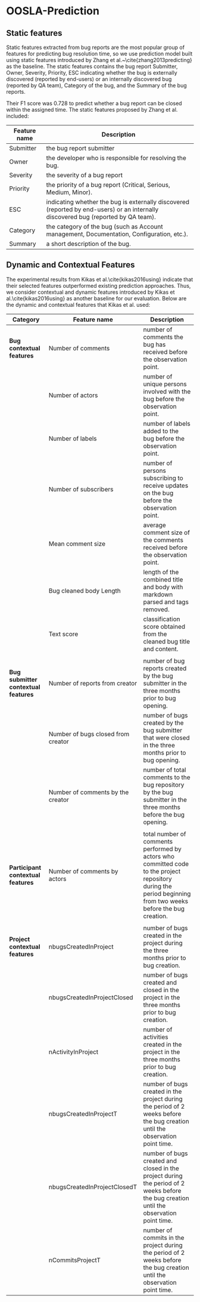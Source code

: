 # OOSLA-Prediction


## Static features 

Static features extracted from bug reports are the most popular group of features for predicting bug resolution time, so we use prediction model built using static features introduced by Zhang et al.~\cite{zhang2013predicting} as the baseline. The static features contains the bug report Submitter, Owner, Severity, Priority, ESC indicating whether the bug is externally discovered (reported by end-users) or an internally discovered bug (reported by QA team), Category of the bug, and the Summary of the bug reports. 

Their F1 score was 0.728 to predict whether a bug report can be closed within the assigned time. The static features proposed by Zhang et al. included:

| **Feature name** | **Description**                                                                                                                    |
|------------------|------------------------------------------------------------------------------------------------------------------------------------|
| Submitter        | the bug report submitter                                                                                                           |
| Owner            | the developer who is responsible for resolving the bug.                                                                            |
| Severity         | the severity of a bug report                                                                                                       |
| Priority         | the priority of a bug report (Critical, Serious, Medium, Minor).                                                                   |
| ESC              | indicating whether the bug is externally discovered (reported by end-users) or an internally discovered bug (reported by QA team). |
| Category         | the category of the bug (such as Account management, Documentation, Configuration, etc.).                                          |
| Summary          | a short description of the bug.                                                                                                    |

## Dynamic and Contextual Features

The experimental results from Kikas et al.\cite{kikas2016using} indicate that their selected features outperformed existing prediction approaches. Thus, we consider contextual and dynamic features introduced by Kikas et al.\cite{kikas2016using} as another baseline for our evaluation. Below are the dynamic and contextual features that Kikas et al. used:

| **Category**                          | **Feature name**                   | **Description**                                                                                                                                               |
|---------------------------------------|------------------------------------|---------------------------------------------------------------------------------------------------------------------------------------------------------------|
| **Bug contextual features**           | Number of comments                 | number of comments the bug has received before the observation point.                                                                                         |
|                                       | Number of actors                   | number of unique persons involved with the bug before the observation point.                                                                                  |
|                                       | Number of labels                   | number of labels added to the bug before the observation point.                                                                                               |
|                                       | Number of subscribers              | number of persons subscribing to receive updates on the bug before the observation point.                                                                     |
|                                       | Mean comment size                  | average comment size of the comments received before the observation point.                                                                                   |
|                                       | Bug cleaned body Length            | length of the combined title and body with markdown parsed and tags removed.                                                                                  |
|                                       | Text score                         | classification score obtained from the cleaned bug title and content.                                                                                         |
|                                       |                                    |                                                                                                                                                               |
| **Bug submitter contextual features** | Number of reports from creator     | number of bug reports created by the bug submitter in the three months prior to bug opening.                                                                  |
|                                       | Number of bugs closed from creator | number of bugs created by the bug submitter that were closed in the three months prior to bug opening.                                                        |
|                                       | Number of comments by the creator  | number of total comments to the bug repository by the bug submitter in the three months before the bug opening.                                               |
|                                       |                                    |                                                                                                                                                               |
| **Participant contextual features**   | Number of comments by actors       | total number of comments performed by actors who committed code to the project repository during the period beginning from two weeks before the bug creation. |
|                                       |                                    |                                                                                                                                                               |
| **Project contextual features**       | nbugsCreatedInProject              | number of bugs created in the project during the three months prior to bug creation.                                                                          |
|                                       | nbugsCreatedInProjectClosed        | number of bugs created and closed in the project in the three months prior to bug creation.                                                                   |
|                                       | nActivityInProject                 | number of activities created in the project in the three months prior to bug creation.                                                                        |
|                                       | nbugsCreatedInProjectT             | number of bugs created in the project during the period of 2 weeks before the bug creation until the observation point time.                                  |
|                                       | nbugsCreatedInProjectClosedT       | number of bugs created and closed in the project during the period of 2 weeks before the bug creation until the observation point time.                       |
|                                       | nCommitsProjectT                   | number of commits in the project during the period of 2 weeks before the bug creation until the observation point time.                                       |
